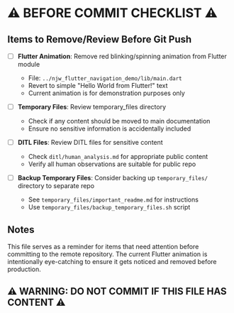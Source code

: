# ⚠️ BEFORE COMMIT CHECKLIST ⚠️

## Items to Remove/Review Before Git Push

- [ ] **Flutter Animation**: Remove red blinking/spinning animation from Flutter module
    - File: `../njw_flutter_navigation_demo/lib/main.dart`
    - Revert to simple "Hello World from Flutter!" text
    - Current animation is for demonstration purposes only

- [ ] **Temporary Files**: Review temporary_files directory
    - Check if any content should be moved to main documentation
    - Ensure no sensitive information is accidentally included

- [ ] **DITL Files**: Review DITL files for sensitive content
  - Check `ditl/human_analysis.md` for appropriate public content
  - Verify all human observations are suitable for public repo

- [ ] **Backup Temporary Files**: Consider backing up `temporary_files/` directory to separate repo
  - See `temporary_files/important_readme.md` for instructions
  - Use `temporary_files/backup_temporary_files.sh` script

## Notes

This file serves as a reminder for items that need attention before committing to the remote
repository. The current Flutter animation is intentionally eye-catching to ensure it gets noticed
and removed before production.

## ⚠️ WARNING: DO NOT COMMIT IF THIS FILE HAS CONTENT ⚠️

